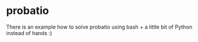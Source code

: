 # probatio

There is an example how to solve probatio using bash + a little bit of Python instead of hands :)